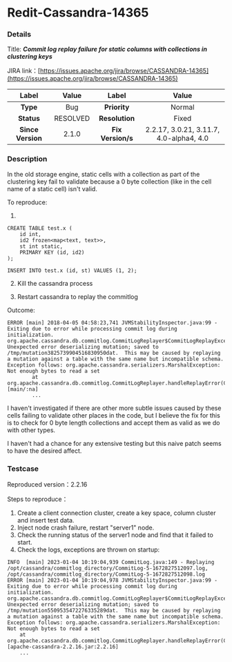 # Redit-Cassandra-14365

### Details

Title: ***Commit log replay failure for static columns with collections in clustering keys***

JIRA link：[https://issues.apache.org/jira/browse/CASSANDRA-14365](https://issues.apache.org/jira/browse/CASSANDRA-14365)

|         Label         |                  Value                   |      Label      |     Value      |
|:---------------------:|:----------------------------------------:|:---------------:|:--------------:|
|       **Type**        |                   Bug                    |  **Priority**   |     Normal     |
|      **Status**       |                 RESOLVED                 | **Resolution**  |     Fixed      |
|   **Since Version**   |                  2.1.0                   | **Fix Version/s** | 2.2.17, 3.0.21, 3.11.7, 4.0-alpha4, 4.0 |

### Description

In the old storage engine, static cells with a collection as part of the clustering key fail to validate because a 0 byte collection (like in the cell name of a static cell) isn't valid.

To reproduce:

1. 
```
CREATE TABLE test.x (
    id int,
    id2 frozen<map<text, text>>,
    st int static,
    PRIMARY KEY (id, id2)
);

INSERT INTO test.x (id, st) VALUES (1, 2);
```

2. Kill the cassandra process

3. Restart cassandra to replay the commitlog

Outcome:
```
ERROR [main] 2018-04-05 04:58:23,741 JVMStabilityInspector.java:99 - Exiting due to error while processing commit log during initialization.
org.apache.cassandra.db.commitlog.CommitLogReplayer$CommitLogReplayException: Unexpected error deserializing mutation; saved to /tmp/mutation3825739904516830950dat.  This may be caused by replaying a mutation against a table with the same name but incompatible schema.  Exception follows: org.apache.cassandra.serializers.MarshalException: Not enough bytes to read a set
        at org.apache.cassandra.db.commitlog.CommitLogReplayer.handleReplayError(CommitLogReplayer.java:638) [main/:na]
        ...
```

I haven't investigated if there are other more subtle issues caused by these cells failing to validate other places in the code, but I believe the fix for this is to check for 0 byte length collections and accept them as valid as we do with other types.

I haven't had a chance for any extensive testing but this naive patch seems to have the desired affect.

### Testcase

Reproduced version：2.2.16

Steps to reproduce：
1. Create a client connection cluster, create a key space, column cluster and insert test data.
2. Inject node crash failure, restart "server1" node.
3. Check the running status of the server1 node and find that it failed to start.
4. Check the logs, exceptions are thrown on startup:

```
INFO  [main] 2023-01-04 10:19:04,939 CommitLog.java:149 - Replaying /opt/cassandra/commitlog_directory/CommitLog-5-1672827512097.log, /opt/cassandra/commitlog_directory/CommitLog-5-1672827512098.log
ERROR [main] 2023-01-04 10:19:04,978 JVMStabilityInspector.java:99 - Exiting due to error while processing commit log during initialization.
org.apache.cassandra.db.commitlog.CommitLogReplayer$CommitLogReplayException: Unexpected error deserializing mutation; saved to /tmp/mutation5509535472276335289dat.  This may be caused by replaying a mutation against a table with the same name but incompatible schema.  Exception follows: org.apache.cassandra.serializers.MarshalException: Not enough bytes to read a set
	at org.apache.cassandra.db.commitlog.CommitLogReplayer.handleReplayError(CommitLogReplayer.java:638) [apache-cassandra-2.2.16.jar:2.2.16]
    ...
```
